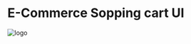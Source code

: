 <h1>E-Commerce Sopping cart UI</h1>


![logo](https://github.com/prajinpatil42/E-Commerce_Shopping-Cart/blob/main/Imagesss/E_commerece_cart.png)



